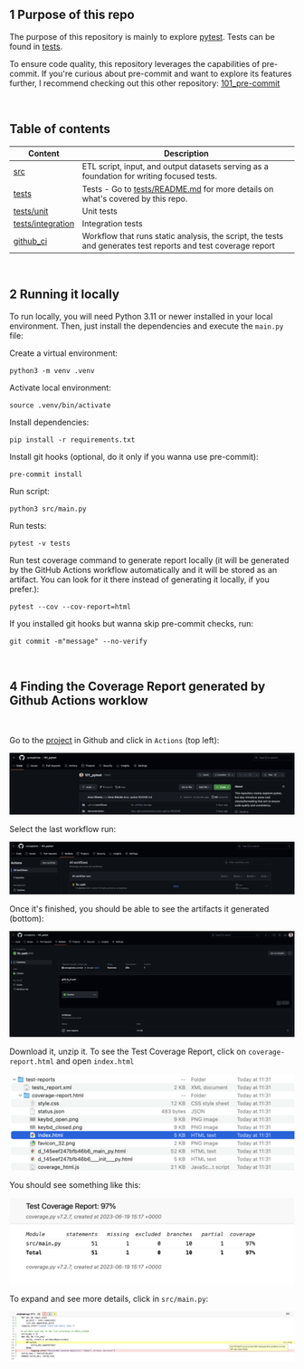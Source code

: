 ## 1 Purpose of this repo
The purpose of this repository is mainly to explore [pytest](https://docs.pytest.org/en/7.3.x/). Tests can be found in [tests](tests). 

To ensure code quality, this repository leverages the capabilities of pre-commit. If you're curious about pre-commit and want to explore its features further, I recommend checking out this other repository: [101_pre-commit](https://github.com/anneglienke/101_pre-commit)

<br />

## Table of contents 

| Content                  | Description |
| ------                   | ------ |
| [src](src)               | ETL script, input, and output datasets serving as a foundation for writing focused tests. |
| [tests](tests)             | Tests - Go to [tests/README.md](tests/README.md) for more details on what's covered by this repo. |
| [tests/unit](tests/unit)        | Unit tests|
| [tests/integration](tests/integration) | Integration tests|
| [github_ci](.github/workflows/github_ci.yml)     | Workflow that runs static analysis, the script, the tests and generates test reports and test coverage report|

<br />

## 2 Running it locally
To run locally, you will need Python 3.11 or newer installed in your local environment. Then, just install the dependencies and execute the `main.py` file:

Create a virtual environment:
```
python3 -m venv .venv
```

Activate local environment:
```
source .venv/bin/activate
```

Install dependencies:
```
pip install -r requirements.txt
```

Install git hooks (optional, do it only if you wanna use pre-commit):
```
pre-commit install
```

Run script:
```
python3 src/main.py
```

Run tests:
```
pytest -v tests
```
Run test coverage command to generate report locally (it will be generated by the GitHub Actions workflow automatically and it will be stored as an artifact. You can look for it there instead of generating it locally, if you prefer.):
```
pytest --cov --cov-report=html
```

If you installed git hooks but wanna skip pre-commit checks, run:
```
git commit -m"message" --no-verify
```

<br />

## 4 Finding the Coverage Report generated by Github Actions worklow

<br />

Go to the [project](https://github.com/anneglienke/101_pytest) in Github and click in `Actions` (top left):
<br />

![Actions](images_readme/github_actions.png)
<br />

Select the last workflow run:
<br />

![Running workflow](images_readme/running_workflow.png)
<br />

Once it's finished, you should be able to see the artifacts it generated (bottom):
<br />

![Artifacts Storage](images_readme/artifact_storage.png)
<br />

Download it, unzip it. To see the Test Coverage Report, click on `coverage-report.html` and open `index.html`
<br />

![Artifact Files](images_readme/artifact_files.png)
<br />

You should see something like this:
<br />

![Coverage report](images_readme/coverage_report.png)
<br />

To expand and see more details, click in `src/main.py`:
<br />

![Coverage report detail](images_readme/coverage_report_detail.png)
